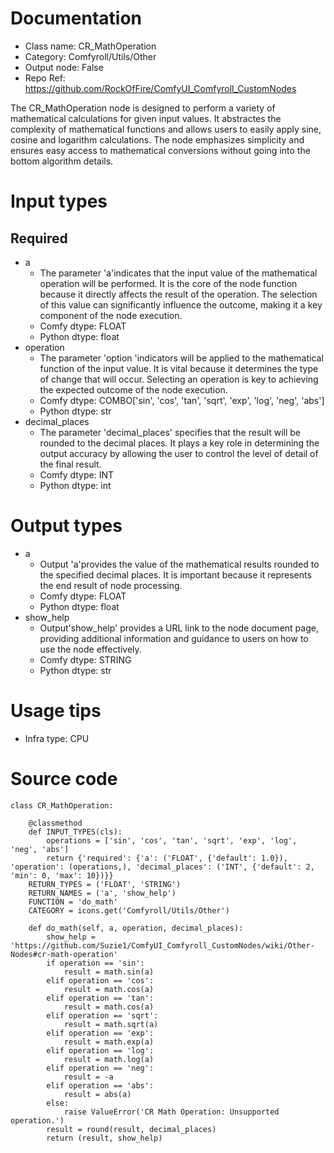 # Documentation
- Class name: CR_MathOperation
- Category: Comfyroll/Utils/Other
- Output node: False
- Repo Ref: https://github.com/RockOfFire/ComfyUI_Comfyroll_CustomNodes

The CR_MathOperation node is designed to perform a variety of mathematical calculations for given input values. It abstractes the complexity of mathematical functions and allows users to easily apply sine, cosine and logarithm calculations. The node emphasizes simplicity and ensures easy access to mathematical conversions without going into the bottom algorithm details.

# Input types
## Required
- a
    - The parameter 'a'indicates that the input value of the mathematical operation will be performed. It is the core of the node function because it directly affects the result of the operation. The selection of this value can significantly influence the outcome, making it a key component of the node execution.
    - Comfy dtype: FLOAT
    - Python dtype: float
- operation
    - The parameter 'option 'indicators will be applied to the mathematical function of the input value. It is vital because it determines the type of change that will occur. Selecting an operation is key to achieving the expected outcome of the node execution.
    - Comfy dtype: COMBO['sin', 'cos', 'tan', 'sqrt', 'exp', 'log', 'neg', 'abs']
    - Python dtype: str
- decimal_places
    - The parameter 'decimal_places' specifies that the result will be rounded to the decimal places. It plays a key role in determining the output accuracy by allowing the user to control the level of detail of the final result.
    - Comfy dtype: INT
    - Python dtype: int

# Output types
- a
    - Output 'a'provides the value of the mathematical results rounded to the specified decimal places. It is important because it represents the end result of node processing.
    - Comfy dtype: FLOAT
    - Python dtype: float
- show_help
    - Output'show_help' provides a URL link to the node document page, providing additional information and guidance to users on how to use the node effectively.
    - Comfy dtype: STRING
    - Python dtype: str

# Usage tips
- Infra type: CPU

# Source code
```
class CR_MathOperation:

    @classmethod
    def INPUT_TYPES(cls):
        operations = ['sin', 'cos', 'tan', 'sqrt', 'exp', 'log', 'neg', 'abs']
        return {'required': {'a': ('FLOAT', {'default': 1.0}), 'operation': (operations,), 'decimal_places': ('INT', {'default': 2, 'min': 0, 'max': 10})}}
    RETURN_TYPES = ('FLOAT', 'STRING')
    RETURN_NAMES = ('a', 'show_help')
    FUNCTION = 'do_math'
    CATEGORY = icons.get('Comfyroll/Utils/Other')

    def do_math(self, a, operation, decimal_places):
        show_help = 'https://github.com/Suzie1/ComfyUI_Comfyroll_CustomNodes/wiki/Other-Nodes#cr-math-operation'
        if operation == 'sin':
            result = math.sin(a)
        elif operation == 'cos':
            result = math.cos(a)
        elif operation == 'tan':
            result = math.cos(a)
        elif operation == 'sqrt':
            result = math.sqrt(a)
        elif operation == 'exp':
            result = math.exp(a)
        elif operation == 'log':
            result = math.log(a)
        elif operation == 'neg':
            result = -a
        elif operation == 'abs':
            result = abs(a)
        else:
            raise ValueError('CR Math Operation: Unsupported operation.')
        result = round(result, decimal_places)
        return (result, show_help)
```